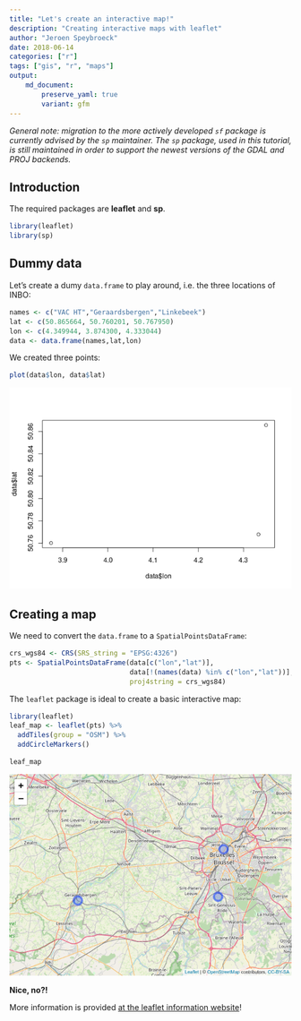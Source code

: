 ```yaml
---
title: "Let's create an interactive map!"
description: "Creating interactive maps with leaflet"
author: "Jeroen Speybroeck"
date: 2018-06-14
categories: ["r"]
tags: ["gis", "r", "maps"]
output: 
    md_document:
        preserve_yaml: true
        variant: gfm
---
```


*General note: migration to the more actively developed `sf` package is
currently advised by the `sp` maintainer.* *The `sp` package, used in
this tutorial, is still maintained in order to support the newest
versions of the GDAL and PROJ backends.*

## Introduction

The required packages are **leaflet** and **sp**.

``` r
library(leaflet)
library(sp)
```

## Dummy data

Let’s create a dumy `data.frame` to play around, i.e. the three
locations of INBO:

``` r
names <- c("VAC HT","Geraardsbergen","Linkebeek")
lat <- c(50.865664, 50.760201, 50.767950)
lon <- c(4.349944, 3.874300, 4.333044)
data <- data.frame(names,lat,lon)
```

We created three points:

``` r
plot(data$lon, data$lat)
```

![](index_files/figure-gfm/unnamed-chunk-3-1.png)<!-- -->

## Creating a map

We need to convert the `data.frame` to a `SpatialPointsDataFrame`:

``` r
crs_wgs84 <- CRS(SRS_string = "EPSG:4326")
pts <- SpatialPointsDataFrame(data[c("lon","lat")], 
                              data[!(names(data) %in% c("lon","lat"))],
                              proj4string = crs_wgs84)
```

The `leaflet` package is ideal to create a basic interactive map:

``` r
library(leaflet)
leaf_map <- leaflet(pts) %>% 
  addTiles(group = "OSM") %>%
  addCircleMarkers()
```

``` r
leaf_map
```

![](index_files/figure-gfm/unnamed-chunk-6-1.png)<!-- -->

**Nice, no?\!**

More information is provided [at the leaflet information
website](https://rstudio.github.io/leaflet/)\!
